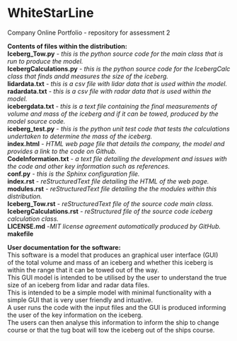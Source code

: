 # WhiteStarLine
 Company Online Portfolio - repository for assessment 2
 
 **Contents of files within the distribution:**<br>
 **Iceberg_Tow.py**    - *this is the python source code for the main class that is run to produce the model.*<br>
 **IcebergCalculations.py**    - *this is the python source code for the IcebergCalc class that finds andd measures the size of the iceberg.*<br>
 **lidardata.txt**    - *this is a csv file with lidar data that is used within the model.*<br>
 **radardata.txt**    - *this is a csv file with radar data that is used within the model.*<br>
 **icebergdata.txt**    - *this is a text file containing the final measurements of volume and mass of the iceberg and if it can be towed, produced by the model source code.*<br>
 **iceberg_test.py**    - *this is the python unit test code that tests the calculations undertaken to determine the mass of the iceberg.*<br>
 **index.html**    - *HTML web page file that details the company, the model and provides a link to the code on Github.*<br>
 **CodeInformation.txt** - *a text file detailing the development and issues with the code and other key information such as references.*<br> 
 **conf.py**    - *this is the Sphinx configuration file.*<br>
 **index.rst**    - *reStructuredText file detailing the HTML of the web page.*<br>
 **modules.rst**    - *reStructuredText file detailing the the modules within this distribution.*<br>
 **Iceberg_Tow.rst**    - *reStructuredText file of the source code main class.*<br>
 **IcebergCalculations.rst**    - *reStructured file of the source code iceberg calculation class.*<br>
 **LICENSE.md**    -*MIT license agreement automatically produced by GitHub.*<br>
 **makefile** 

**User documentation for the software:**<br>
This software is a model that produces an graphical user interface (GUI) <br>
of the total volume and mass of an iceberg and whether this iceberg is within the range that it can be towed out of the way.<br>
This GUI model is intended to be utilised by the user to understand the true size of an iceberg from lidar and radar data files.<br>
This is intended to be a simple model with minimal functionality with a simple GUI that is very user friendly and intuative.<br>
A user runs the code with the input files and the GUI is produced informing the user of the key information on the iceberg.<br>
The users can then analyse this information to inform the ship to change course or that the tug boat will tow the iceberg out of the ships course.<br>